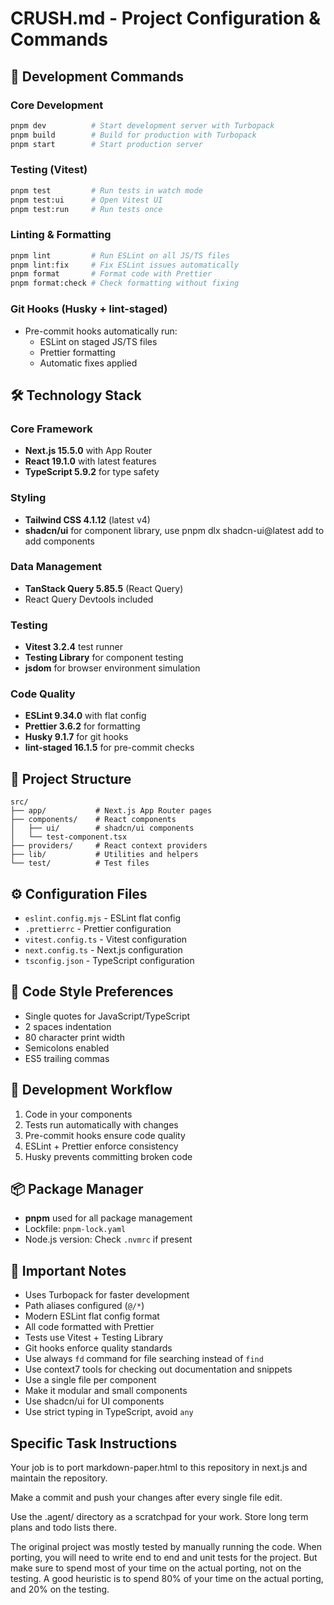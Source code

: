 # CRUSH.md - Project Configuration & Commands

## 🚀 Development Commands

### Core Development

```bash
pnpm dev          # Start development server with Turbopack
pnpm build        # Build for production with Turbopack
pnpm start        # Start production server
```

### Testing (Vitest)

```bash
pnpm test         # Run tests in watch mode
pnpm test:ui      # Open Vitest UI
pnpm test:run     # Run tests once
```

### Linting & Formatting

```bash
pnpm lint         # Run ESLint on all JS/TS files
pnpm lint:fix     # Fix ESLint issues automatically
pnpm format       # Format code with Prettier
pnpm format:check # Check formatting without fixing
```

### Git Hooks (Husky + lint-staged)

- Pre-commit hooks automatically run:
  - ESLint on staged JS/TS files
  - Prettier formatting
  - Automatic fixes applied

## 🛠️ Technology Stack

### Core Framework

- **Next.js 15.5.0** with App Router
- **React 19.1.0** with latest features
- **TypeScript 5.9.2** for type safety

### Styling

- **Tailwind CSS 4.1.12** (latest v4)
- **shadcn/ui** for component library, use pnpm dlx shadcn-ui@latest add <component> to add components

### Data Management

- **TanStack Query 5.85.5** (React Query)
- React Query Devtools included

### Testing

- **Vitest 3.2.4** test runner
- **Testing Library** for component testing
- **jsdom** for browser environment simulation

### Code Quality

- **ESLint 9.34.0** with flat config
- **Prettier 3.6.2** for formatting
- **Husky 9.1.7** for git hooks
- **lint-staged 16.1.5** for pre-commit checks

## 📁 Project Structure

```
src/
├── app/           # Next.js App Router pages
├── components/    # React components
│   ├── ui/        # shadcn/ui components
│   └── test-component.tsx
├── providers/     # React context providers
├── lib/           # Utilities and helpers
└── test/          # Test files
```

## ⚙️ Configuration Files

- `eslint.config.mjs` - ESLint flat config
- `.prettierrc` - Prettier configuration
- `vitest.config.ts` - Vitest configuration
- `next.config.ts` - Next.js configuration
- `tsconfig.json` - TypeScript configuration

## 🎯 Code Style Preferences

- Single quotes for JavaScript/TypeScript
- 2 spaces indentation
- 80 character print width
- Semicolons enabled
- ES5 trailing commas

## 🔧 Development Workflow

1. Code in your components
2. Tests run automatically with changes
3. Pre-commit hooks ensure code quality
4. ESLint + Prettier enforce consistency
5. Husky prevents committing broken code

## 📦 Package Manager

- **pnpm** used for all package management
- Lockfile: `pnpm-lock.yaml`
- Node.js version: Check `.nvmrc` if present

## 🚨 Important Notes

- Uses Turbopack for faster development
- Path aliases configured (`@/*`)
- Modern ESLint flat config format
- All code formatted with Prettier
- Tests use Vitest + Testing Library
- Git hooks enforce quality standards
- Use always `fd` command for file searching instead of `find`
- Use context7 tools for checking out documentation and snippets
- Use a single file per component
- Make it modular and small components
- Use shadcn/ui for UI components
- Use strict typing in TypeScript, avoid `any`

## Specific Task Instructions

Your job is to port markdown-paper.html to this repository in next.js and maintain the repository.

Make a commit and push your changes after every single file edit.

Use the .agent/ directory as a scratchpad for your work. Store long term plans and todo lists there.

The original project was mostly tested by manually running the code. When porting, you will need to write end to end and unit tests for the project. But make sure to spend most of your time on the actual porting, not on the testing. A good heuristic is to spend 80% of your time on the actual porting, and 20% on the
testing.
